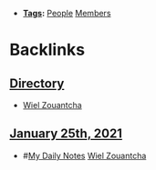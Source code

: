 - **[Tags](<Tags.md>):** [People](<People.md>) [Members](<Members.md>)

# Backlinks
## [Directory](<Directory.md>)
- [Wiel Zouantcha](<Wiel Zouantcha.md>)

## [January 25th, 2021](<January 25th, 2021.md>)
- #[My Daily Notes](<My Daily Notes.md>) [Wiel Zouantcha](<Wiel Zouantcha.md>)


